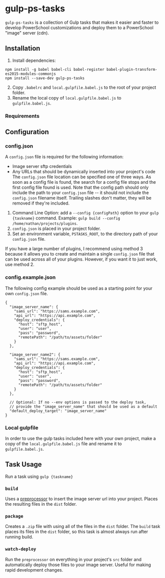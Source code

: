 # gulp-ps-tasks
`gulp-ps-tasks` is a collection of Gulp tasks that makes it easier and faster to develop PowerSchool customizations and deploy them to a PowerSchool "image" server (cdn).


## Installation
1. Install dependencies:
```
npm install -g babel babel-cli babel-register babel-plugin-transform-es2015-modules-commonjs
npm install --save-dev gulp-ps-tasks
```
2. Copy `.babelrc` and `local.gulpfile.babel.js` to the root of your project folder.
3. Rename the local copy of `local.gulpfile.babel.js` to `gulpfile.babel.js`.
### Requirements

## Configuration
### config.json
A `config.json` file is required for the following information:
* Image server sftp credentials
* Any URLs that should be dynamically inserted into your project's code
The `config.json` file location can be specified one of three ways. As soon as a config file is found, the search for a config file stops and the first config file found is used. Note that the config path should only include the path to your `config.json` file -- it should not include the `config.json` filename itself. Trailing slashes don't matter, they will be removed if they're included.

1. Command Line Option: add a `--config {configPath}` option to your `gulp {taskname}` command. Example: `gulp build --config /home/nathan/projects/plugins`.
2. `config.json` is placed in your project folder.
3. Set an environment variable, `PSTASKS_ROOT`, to the directory path of your `config.json` file.

If you have a large number of plugins, I recommend using method 3 because it allows you to create and maintain a single `config.json` file that can be used across all of your plugins. However, if you want it to just work, use method 2.

### config.example.json
The following config example should be used as a starting point for your own `config.json` file.
```
{
  "image_server_name": {
    "sams_url": "https://sams.example.com",
    "api_url": "https://api.example.com",
    "deploy_credentials": {
      "host": "sftp_host",
      "user": "user",
      "pass": "password",
      "remotePath": "/path/to/assets/folder"
    }
  },

  "image_server_name2": {
    "sams_url": "https://sams.example.com",
    "api_url": "https://api.example.com",
    "deploy_credentials": {
      "host": "sftp_host",
      "user": "user",
      "pass": "password",
      "remotePath": "/path/to/assets/folder"
    }
  },
  
  // Optional: If no --env options is passed to the deploy task, 
  // provide the "image_server_name" that should be used as a default
  "default_deploy_target": "image_server_name"
}
```

### Local gulpfile
In order to use the gulp tasks included here with your own project, make a copy of the `local.gulpfile.babel.js` file and rename it to `gulpfile.babel.js`.

## Task Usage
Run a task using `gulp {taskname}`
### `build`
Uses a  [preprocessor](https://www.npmjs.com/package/preprocessor) to insert the image server url into your project. Places the resulting files in the `dist` folder.

### `package`
Creates a `.zip` file with using all of the files in the `dist` folder. The `build` task places its files in the `dist` folder, so this task is almost always run after running build.

### `watch-deploy`
Run the `preprocessor` on everything in your project's `src` folder and automatically deploy those files to your image server. Useful for making rapid development changes.
